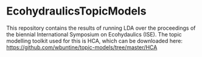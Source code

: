 # EcohydraulicsTopicModels

This repository contains the results of running LDA over the proceedings of the biennial International Symposium on Ecohydaulics (ISE). The topic modelling toolkit used for this is HCA, which can be downloaded here: https://github.com/wbuntine/topic-models/tree/master/HCA



